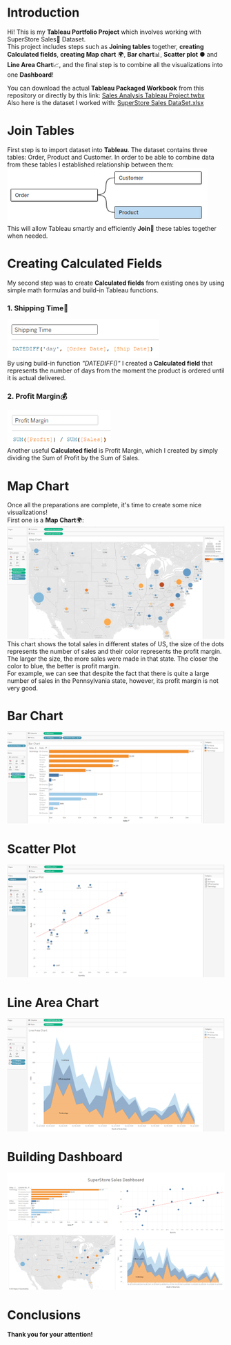 # Introduction

Hi! This is my **Tableau Portfolio Project** which involves working with SuperStore Sales🛒 Dataset.  
This project includes steps such as **Joining tables** together, **creating Calculated fields**, **creating Map chart** 🌍,
**Bar chart**📊, **Scatter plot** ● and **Line Area Chart**📈, and the final step is to combine all the visualizations into one
**Dashboard**!

You can download the actual **Tableau Packaged Workbook** from this repository or directly by this link: [Sales Analysis Tableau Project.twbx](/Sales%20Analysis%20Tableau%20Project.twbx/)  
Also here is the dataset I worked with: [SuperStore Sales DataSet.xlsx](/SuperStore%20Sales%20DataSet.xlsx/)

# Join Tables

First step is to import dataset into **Tableau**. The dataset contains three tables: Order, Product and Customer. In order to be able to combine data from these tables 
I established relationship between them:  
![1_join_tables.png](assets%2F1_join_tables.png)  
This will allow Tableau smartly and efficiently **Join**🔗 these tables together when needed.

# Creating Calculated Fields
My second step was to create **Calculated fields** from existing ones by using simple math formulas and build-in Tableau functions.

### 1. Shipping Time🚚
![2_shipping_time.png](assets%2F2_shipping_time.png)  
By using build-in function _"DATEDIFF()"_ I created a **Calculated field** that represents the number of days from the moment the product is ordered until it is actual delivered.
### 2. Profit Margin💰
![3_profit_margin.png](assets%2F3_profit_margin.png)  
Another useful **Calculated field** is Profit Margin, which I created by simply dividing the Sum of Profit by the Sum of Sales.
# Map Chart
Once all the preparations are complete, it's time to create some nice visualizations!  
First one is a **Map Chart**🌍:
![4_map_chart.png](assets%2F4_map_chart.png)  
This chart shows the total sales in different states of US, the size of the dots represents the number of sales and their color represents the profit margin.  
The larger the size, the more sales were made in that state. The closer the color to blue, the better is profit margin.  
For example, we can see that despite the fact that there is quite a large number of sales in the Pennsylvania state, however, its profit margin is not very good.
# Bar Chart
![5_bar_chart.png](assets%2F5_bar_chart.png)
# Scatter Plot
![6_scatter_plot_chart.png](assets%2F6_scatter_plot_chart.png)
# Line Area Chart
![7_line_area_chart.png](assets%2F7_line_area_chart.png)
# Building Dashboard
![8_dashboard.png](assets%2F8_dashboard.png)
# Conclusions


**Thank you for your attention!**


